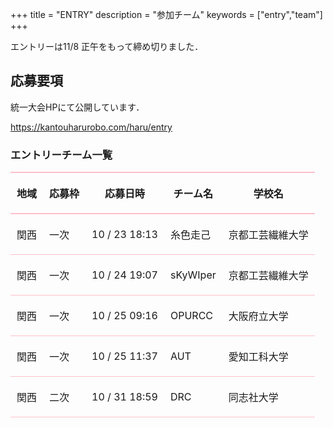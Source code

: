 +++
title = "ENTRY"
description = "参加チーム"
keywords = ["entry","team"]
+++


エントリーは11/8 正午をもって締め切りました．  

## 応募要項
統一大会HPにて公開しています．

https://kantouharurobo.com/haru/entry

<!-- ## 今後の書類公開予定 --> 

### エントリーチーム一覧

| 地域 | 応募枠 | 応募日時 | チーム名 | 学校名 |
| --- | --- | --- | --- | --- |
|関西|一次|10 / 23 18:13|糸色走己|京都工芸繊維大学|
|関西|一次|10 / 24 19:07|sKyWIper|京都工芸繊維大学|
|関西|一次|10 / 25 09:16|OPURCC|大阪府立大学|
|関西|一次|10 / 25 11:37|AUT|愛知工科大学|
|関西|二次|10 / 31 18:59|DRC|同志社大学|


<style type="text/css">
    table th, table td {
        padding : 20px 10px;
    }
    table th {
        border-width: 2px 0px;
        border-style: solid;
        border-color: pink;
    }
    table td {
        border-width: 1px 0px;
        border-style: solid;
        border-color: pink;
    }
</style>
